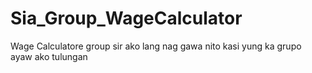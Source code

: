 # Sia_Group_WageCalculator
 Wage Calculatore group sir ako lang nag gawa nito kasi yung ka grupo ayaw ako tulungan
